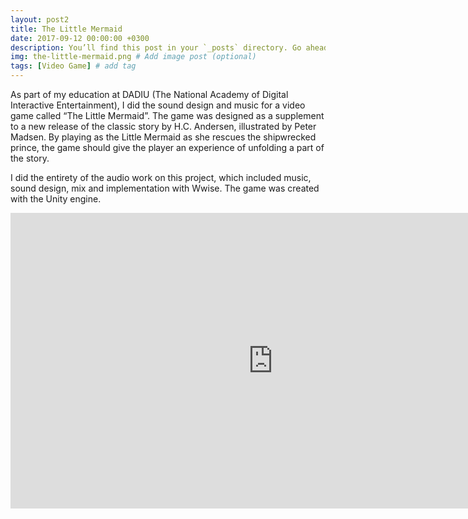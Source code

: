```yaml
---
layout: post2
title: The Little Mermaid
date: 2017-09-12 00:00:00 +0300
description: You’ll find this post in your `_posts` directory. Go ahead and edit it and re-build the site to see your changes. # Add post description (optional)
img: the-little-mermaid.png # Add image post (optional)
tags: [Video Game] # add tag
---
```



As part of my education at DADIU (The National Academy of Digital Interactive Entertainment), I did the sound design and music for a video game called “The Little Mermaid”. The game was designed as a supplement to a new release of the classic story by H.C. Andersen, illustrated by Peter Madsen. By playing as the Little Mermaid as she rescues the shipwrecked prince, the game should give the player an experience of unfolding a part of the story.

I did the entirety of the audio work on this project, which included music, sound design, mix and implementation with Wwise. The game was created with the Unity engine.


<iframe width="840" height="472.5" src="https://www.youtube.com/embed/iWScfykZiTo" frameborder="0" allowfullscreen></iframe>
